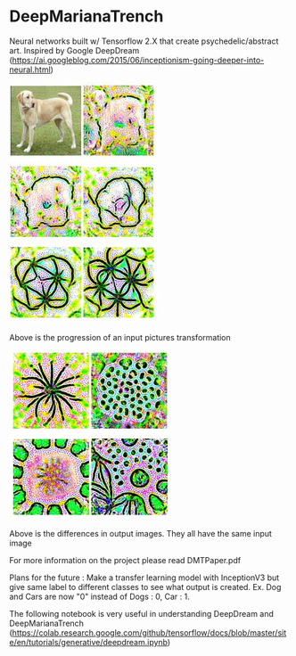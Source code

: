 # DeepMarianaTrench
Neural networks built w/ Tensorflow 2.X that create psychedelic/abstract art. Inspired by Google DeepDream (https://ai.googleblog.com/2015/06/inceptionism-going-deeper-into-neural.html)

![alt text](https://github.com/pernutbrian/DeepMarianaTrench/blob/main/results/Capture.JPG)

Above is the progression of an input pictures transformation

![alt text](https://github.com/pernutbrian/DeepMarianaTrench/blob/main/results/2.JPG)

Above is the differences in output images. They all have the same input image

For more information on the project please read DMTPaper.pdf

Plans for the future : Make a transfer learning model with InceptionV3 but give same label to different classes to see what output is created. Ex. Dog and Cars are now "0" instead of Dogs : 0, Car : 1.

The following notebook is very useful in understanding DeepDream and DeepMarianaTrench (https://colab.research.google.com/github/tensorflow/docs/blob/master/site/en/tutorials/generative/deepdream.ipynb)

